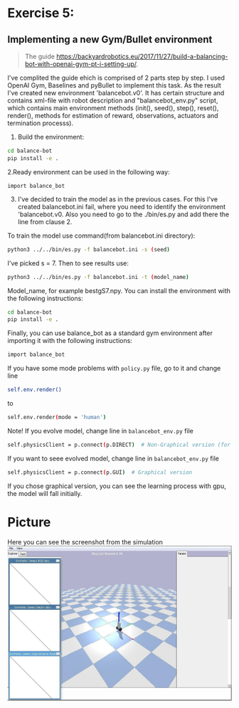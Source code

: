# Exercise 5: 
## Implementing a new Gym/Bullet environment

> The guide https://backyardrobotics.eu/2017/11/27/build-a-balancing-bot-with-openai-gym-pt-i-setting-up/. 

I've complited the guide ehich is comprised of 2 parts step by step. I used OpenAI Gym, Baselines and pyBullet to implement this task. As the result I've created new environment 'balancebot.v0'. It has certain structure and contains xml-file with robot description and "balancebot_env.py" script, which contains main environment methods (init(), seed(), step(), reset(), render(), methods for estimation of reward, observations, actuators and termination processs). 

1. Build the environment:
``` bash
cd balance-bot
pip install -e .
```
2.Ready environment can be used in the following way:
```
import balance_bot
```
3. I've decided to train the model as in the previous cases. For this I've created balancebot.ini fail, where you need to identify the environment 'balancebot.v0. Also you need to go to the ./bin/es.py and add there the line from clause 2. 

To train the model use command(from balancebot.ini directory):
``` bash
python3 ../../bin/es.py -f balancebot.ini -s (seed)
```
I've picked s = 7. 
Then to see results use:
``` bash
python3 ../../bin/es.py -f balancebot.ini -t (model_name)
```
Model_name, for example bestgS7.npy. 
You can install the environment with the following instructions:

```bash
cd balance-bot
pip install -e .
```

Finally, you can use balance_bot as a standard gym environment after importing it with the following
instructions:

```bash
import balance_bot
```

If you have some mode problems with ```policy.py``` file, go to it and change line
```bash
self.env.render()
``` 
to 
```bash
self.env.render(mode = 'human')
``` 

Note!
If you evolve model, change line in ```balancebot_env.py``` file
```bash
self.physicsClient = p.connect(p.DIRECT)  # Non-Graphical version (for evolving)
``` 

If you want to seee evolved model, change line in ```balancebot_env.py``` file
```bash
self.physicsClient = p.connect(p.GUI)  # Graphical version
```
If you chose graphical version, you can see the learning process with gpu, the model will fall initially.  
# Picture 
Here you can see the screenshot from the simulation
![Alt text](https://github.com/rodosha98/Behavioural-and-Cognitive-Robotics/blob/task4-6/Exercise5/balancebot.jpg "The balancebot simulation in the new environment.")
